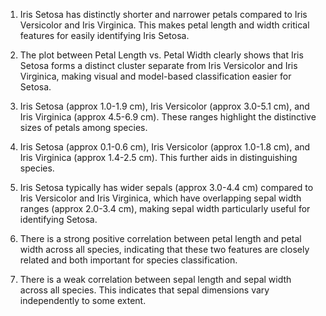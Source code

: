 1. Iris Setosa has distinctly shorter and narrower petals compared to Iris Versicolor and Iris Virginica. This makes petal length and width critical features for easily identifying Iris Setosa.

2. The plot between Petal Length vs. Petal Width clearly shows that Iris Setosa forms a distinct cluster separate from Iris Versicolor and Iris Virginica, making visual and model-based classification easier for Setosa.

3. Iris Setosa (approx 1.0-1.9 cm), Iris Versicolor (approx 3.0-5.1 cm), and Iris Virginica (approx 4.5-6.9 cm). These ranges highlight the distinctive sizes of petals among species.

4. Iris Setosa (approx 0.1-0.6 cm), Iris Versicolor (approx 1.0-1.8 cm), and Iris Virginica (approx 1.4-2.5 cm). This further aids in distinguishing species.

5. Iris Setosa typically has wider sepals (approx 3.0-4.4 cm) compared to Iris Versicolor and Iris Virginica, which have overlapping sepal width ranges (approx 2.0-3.4 cm), making sepal width particularly useful for identifying Setosa.

6. There is a strong positive correlation between petal length and petal width across all species, indicating that these two features are closely related and both important for species classification.

7. There is a weak correlation between sepal length and sepal width across all species. This indicates that sepal dimensions vary independently to some extent.
